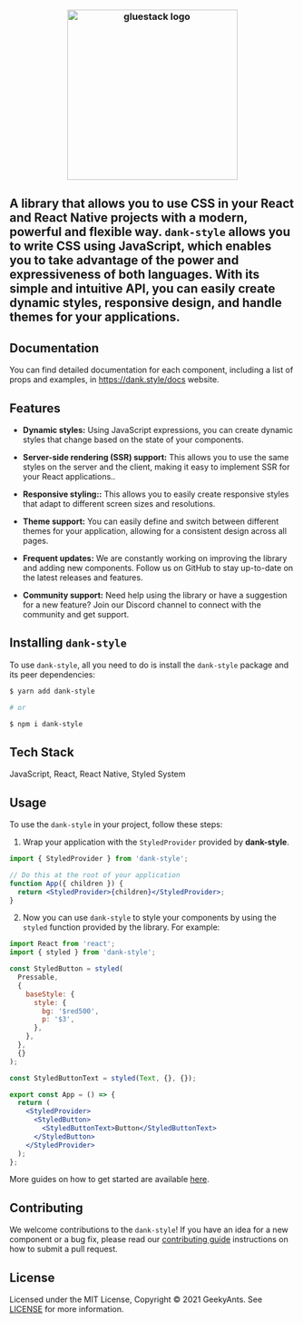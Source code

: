 <h3 align="center">
  <a href="https://github.com/gluestack/dank-style">
    <img src="https://raw.githubusercontent.com/gluestack/ui/development/img/gluestack-logo.svg" alt="gluestack logo" width="300px">
  </a>
  <br>
</h3>

## A library that allows you to use CSS in your React and React Native projects with a modern, powerful and flexible way. `dank-style` allows you to write CSS using JavaScript, which enables you to take advantage of the power and expressiveness of both languages. With its simple and intuitive API, you can easily create dynamic styles, responsive design, and handle themes for your applications.

## Documentation

You can find detailed documentation for each component, including a list of props and examples, in https://dank.style/docs website.

## Features

- **Dynamic styles:** Using JavaScript expressions, you can create dynamic styles that change based on the state of your components.

- **Server-side rendering (SSR) support:** This allows you to use the same styles on the server and the client, making it easy to implement SSR for your React applications..

- **Responsive styling::** This allows you to easily create responsive styles that adapt to different screen sizes and resolutions.

- **Theme support:** You can easily define and switch between different themes for your application, allowing for a consistent design across all pages.

- **Frequent updates:** We are constantly working on improving the library and adding new components. Follow us on GitHub to stay up-to-date on the latest releases and features.

- **Community support:** Need help using the library or have a suggestion for a new feature? Join our Discord channel to connect with the community and get support.

## Installing `dank-style`

To use `dank-style`, all you need to do is install the
`dank-style` package and its peer dependencies:

```sh
$ yarn add dank-style

# or

$ npm i dank-style
```

## Tech Stack

JavaScript, React, React Native, Styled System

## Usage

To use the `dank-style` in your project, follow these steps:

1. Wrap your application with the `StyledProvider` provided by
   **dank-style**.

```jsx
import { StyledProvider } from 'dank-style';

// Do this at the root of your application
function App({ children }) {
  return <StyledProvider>{children}</StyledProvider>;
}
```

2. Now you can use `dank-style` to style your components by using the `styled` function provided by the library. For example:

```jsx
import React from 'react';
import { styled } from 'dank-style';

const StyledButton = styled(
  Pressable,
  {
    baseStyle: {
      style: {
        bg: '$red500',
        p: '$3',
      },
    },
  },
  {}
);

const StyledButtonText = styled(Text, {}, {});

export const App = () => {
  return (
    <StyledProvider>
      <StyledButton>
        <StyledButtonText>Button</StyledButtonText>
      </StyledButton>
    </StyledProvider>
  );
};
```

More guides on how to get started are available
[here](https://dank.style/).

## Contributing

We welcome contributions to the `dank-style`! If you have an idea for a new component or a bug fix, please read our [contributing guide](./CONTRIBUTING.md) instructions on how to submit a pull request.

## License

Licensed under the MIT License, Copyright © 2021 GeekyAnts. See [LICENSE](https://github.com/gluestack/dank-style/blob/master/LICENSE) for more information.
